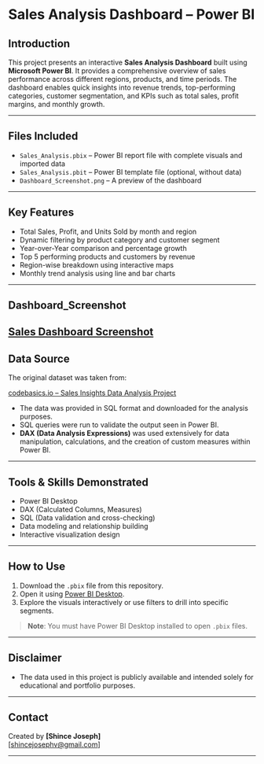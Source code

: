 

#  Sales Analysis Dashboard – Power BI

##  Introduction

This project presents an interactive **Sales Analysis Dashboard** built using **Microsoft Power BI**. It provides a comprehensive overview of sales performance across different regions, products, and time periods. The dashboard enables quick insights into revenue trends, top-performing categories, customer segmentation, and KPIs such as total sales, profit margins, and monthly growth.

---

##  Files Included

- `Sales_Analysis.pbix` – Power BI report file with complete visuals and imported data
- `Sales_Analysis.pbit` – Power BI template file (optional, without data)
- `Dashboard_Screenshot.png` – A preview of the dashboard


---

##  Key Features

- Total Sales, Profit, and Units Sold by month and region
- Dynamic filtering by product category and customer segment
- Year-over-Year comparison and percentage growth
- Top 5 performing products and customers by revenue
- Region-wise breakdown using interactive maps
- Monthly trend analysis using line and bar charts

---

##  Dashboard_Screenshot
[Sales Dashboard Screenshot](Dashboard_Screenshot.png)
---

##  Data Source

The original dataset was taken from:

 [codebasics.io – Sales Insights Data Analysis Project](https://codebasics.io/resources/sales-insights-data-analysis-project)

- The data was provided in SQL format and downloaded for the analysis purposes.
- SQL queries were run to validate the output seen in Power BI.
- **DAX (Data Analysis Expressions)** was used extensively for data manipulation, calculations, and the creation of custom measures within Power BI.

---

##  Tools & Skills Demonstrated

- Power BI Desktop
- DAX (Calculated Columns, Measures)
- SQL (Data validation and cross-checking)
- Data modeling and relationship building
- Interactive visualization design

---

##  How to Use

1. Download the `.pbix` file from this repository.
2. Open it using [Power BI Desktop](https://powerbi.microsoft.com/desktop/).
3. Explore the visuals interactively or use filters to drill into specific segments.

>  **Note**: You must have Power BI Desktop installed to open `.pbix` files.

---

##  Disclaimer

- The data used in this project is publicly available and intended solely for educational and portfolio purposes.


---

## Contact

Created by **[Shince Joseph]**  
[shincejosephv@gmail.com] 

---

